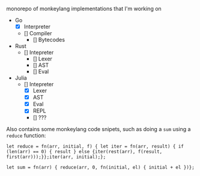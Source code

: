 monorepo of monkeylang implementations that I'm working on

- Go
	- [x] Interpreter
	- [] Compiler
		- [] Bytecodes
- Rust
	- [] Intepreter
		- [] Lexer
		- [] AST
		- [] Eval
- Julia
	- [] Intepreter
		- [x] Lexer
		- [x] AST
		- [x] Eval
		- [x] REPL
		- [] ???

Also contains some monkeylang code snipets, such as doing a `sum` using a `reduce` function:

```
let reduce = fn(arr, initial, f) { let iter = fn(arr, result) { if (len(arr) == 0) { result } else {iter(rest(arr), f(result, first(arr)));}};iter(arr, initial);};

let sum = fn(arr) { reduce(arr, 0, fn(initial, el) { initial + el })};
```
